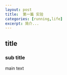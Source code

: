 ```yaml
---
layout: post
title:  第一篇 实验
categories: [running,life]
excerpt: 简介...
---
```



## title
### sub title

main text

